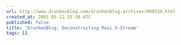 ```yaml
---
url: http://www.drunkenblog.com/drunkenblog-archives/000534.html
created_at: 2005-05-11 15:38 UTC
published: false
title: 'DrunkenBlog: Deconstructing Maui X-Stream'
tags: []
---
```



